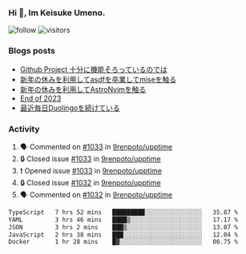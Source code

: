 ### Hi 👋, Im Keisuke Umeno.

<!--
**9renpoto/9renpoto** is a ✨ _special_ ✨ repository because its `README.md` (this file) appears on your GitHub profile.

Here are some ideas to get you started:

- 🔭 I’m currently working on ...
- 🌱 I’m currently learning ...
- 👯 I’m looking to collaborate on ...
- 🤔 I’m looking for help with ...
- 💬 Ask me about ...
- 📫 How to reach me: ...
- 😄 Pronouns: ...
- ⚡ Fun fact: ...
-->

![follow](https://img.shields.io/github/followers/9renpoto?label=Follow&style=social)
![visitors](https://komarev.com/ghpvc/?username=9renpoto&label=Profile%20views&color=0e75b6&style=flat)

### Blogs posts

<!-- BLOG-POST-LIST:START -->
- [Github Project 十分に機能そろっているのでは](https://9renpoto.win/entry/2024/01/14/gh-projects)
- [新年の休みを利用してasdfを卒業してmiseを触る](https://9renpoto.win/entry/2024/01/07/mise)
- [新年の休みを利用してAstroNvimを触る](https://9renpoto.win/entry/2024/01/03/new-year-holidays)
- [End of 2023](https://9renpoto.win/entry/2023/12/31/end)
- [最近毎日Duolingoを続けている](https://9renpoto.win/entry/2023/12/05/duolingo)
<!-- BLOG-POST-LIST:END -->

### Activity

<!--START_SECTION:activity-->
1. 🗣 Commented on [#1033](https://github.com/9renpoto/upptime/issues/1033#issuecomment-1899103912) in [9renpoto/upptime](https://github.com/9renpoto/upptime)
2. 🔒 Closed issue [#1033](https://github.com/9renpoto/upptime/issues/1033) in [9renpoto/upptime](https://github.com/9renpoto/upptime)
3. ❗ Opened issue [#1033](https://github.com/9renpoto/upptime/issues/1033) in [9renpoto/upptime](https://github.com/9renpoto/upptime)
4. 🔒 Closed issue [#1032](https://github.com/9renpoto/upptime/issues/1032) in [9renpoto/upptime](https://github.com/9renpoto/upptime)
5. 🗣 Commented on [#1032](https://github.com/9renpoto/upptime/issues/1032#issuecomment-1899080970) in [9renpoto/upptime](https://github.com/9renpoto/upptime)
<!--END_SECTION:activity-->

<!--START_SECTION:waka-->

```txt
TypeScript   7 hrs 52 mins   █████████░░░░░░░░░░░░░░░░   35.87 %
YAML         3 hrs 46 mins   ████▒░░░░░░░░░░░░░░░░░░░░   17.17 %
JSON         3 hrs 2 mins    ███▒░░░░░░░░░░░░░░░░░░░░░   13.87 %
JavaScript   2 hrs 38 mins   ███░░░░░░░░░░░░░░░░░░░░░░   12.04 %
Docker       1 hr 28 mins    █▓░░░░░░░░░░░░░░░░░░░░░░░   06.75 %
```

<!--END_SECTION:waka-->

